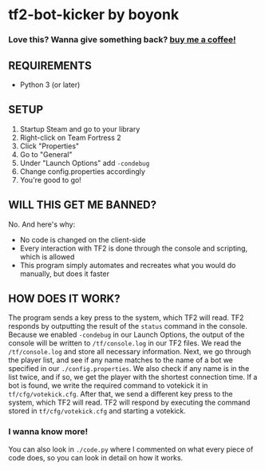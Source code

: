 # tf2-bot-kicker by boyonk

### Love this? Wanna give something back? [buy me a coffee!](buymeacoff.ee/boyonk)

## REQUIREMENTS
- Python 3 (or later)

## SETUP
1. Startup Steam and go to your library
2. Right-click on Team Fortress 2
3. Click "Properties"
4. Go to "General"
5. Under "Launch Options" add `-condebug`
6. Change config.properties accordingly
7. You're good to go!

## WILL THIS GET ME BANNED?
No. And here's why:
- No code is changed on the client-side
- Every interaction with TF2 is done through the console and scripting, which is allowed
- This program simply automates and recreates what you would do manually, but does it faster

## HOW DOES IT WORK?
The program sends a key press to the system, which TF2 will read.
TF2 responds by outputting the result of the `status` command in the console.
Because we enabled `-condebug` in our Launch Options, the output of the console will
be written to `/tf/console.log` in our TF2 files.
We read the `/tf/console.log` and store all necessary information.
Next, we go through the player list, and see if any name matches to the name of a bot
we specified in our `./config.properties`.
We also check if any name is in the list twice, and if so, we get the player with the shortest
connection time.
If a bot is found, we write the required command to votekick it in `tf/cfg/votekick.cfg`.
After that, we send a different key press to the system, which TF2 will read.
TF2 will respond by executing the command stored in `tf/cfg/votekick.cfg` and starting a votekick.

### I wanna know more!
You can also look in `./code.py` where I commented on what every piece of code does, so you can
look in detail on how it works.
